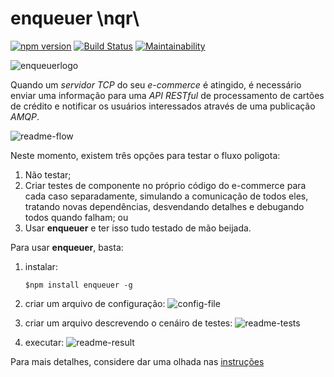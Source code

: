 # enqueuer \nqr\
[![npm version](https://badge.fury.io/js/enqueuer.svg)](https://badge.fury.io/js/enqueuer) [![Build Status](https://travis-ci.org/lopidio/enqueuer.svg?branch=develop)](https://travis-ci.org/lopidio/enqueuer)
[![Maintainability](https://api.codeclimate.com/v1/badges/a4e5c9dbb8983b4b1915/maintainability)](https://codeclimate.com/github/lopidio/enqueuer/maintainability)

![enqueuerlogo](https://github.com/lopidio/enqueuer/blob/develop/docs/images/fullLogo1.png "Enqueuer Logo")

Quando um _servidor_ _TCP_ do seu _e-commerce_ é atingido, é necessário enviar uma informação para uma _API RESTful_ de processamento de cartões de crédito e notificar os usuários interessados através de uma publicação *AMQP*.

![readme-flow](https://github.com/lopidio/enqueuer/blob/develop/docs/images/readme-flow.png "Fluxo do exemplo")

Neste momento, existem três opções para testar o fluxo poligota:
1. Não testar;
2. Criar testes de componente no próprio código do e-commerce para cada caso separadamente, simulando a comunicação de todos eles, tratando novas dependências, desvendando detalhes e debugando todos quando falham; ou
3. Usar **enqueuer** e ter isso tudo testado de mão beijada.

Para usar **enqueuer**, basta:
1. instalar:

    ```$npm install enqueuer -g```
    
2. criar um arquivo de configuração:
    ![config-file](https://github.com/lopidio/enqueuer/blob/develop/docs/images/readme-config.png "config-file.yml")

3. criar um arquivo descrevendo o cenáiro de testes:
    ![readme-tests](https://github.com/lopidio/enqueuer/blob/develop/docs/images/readme-test.png "testfile")

4. executar:
    ![readme-result](https://github.com/lopidio/enqueuer/blob/develop/docs/images/readme-result.png "example result")
        
Para mais detalhes, considere dar uma olhada nas [instruções](https://github.com/lopidio/enqueuer/tree/develop/docs/instructions "instructions")
